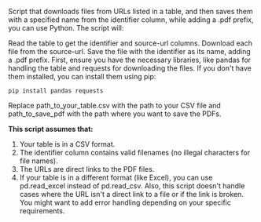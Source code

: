 Script that downloads files from URLs listed in a table, and then saves them with a specified name from the identifier column, while adding a .pdf prefix, you can use Python. The script will:

Read the table to get the identifier and source-url columns.
Download each file from the source-url.
Save the file with the identifier as its name, adding a .pdf prefix.
First, ensure you have the necessary libraries, like pandas for handling the table and requests for downloading the files. If you don't have them installed, you can install them using pip:

<code>pip install pandas requests</code>

Replace path_to_your_table.csv with the path to your CSV file and path_to_save_pdf with the path where you want to save the PDFs.

**This script assumes that:**
1. Your table is in a CSV format.
2. The identifier column contains valid filenames (no illegal characters for file names).
3. The URLs are direct links to the PDF files.
4. If your table is in a different format (like Excel), you can use pd.read_excel instead of pd.read_csv. Also, this script doesn't handle cases where the URL isn't a direct link to a file or if the link is broken. You might want to add error handling depending on your specific requirements.
